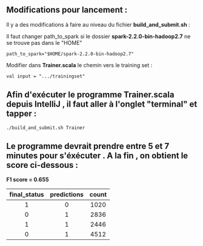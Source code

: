 ## Modifications pour lancement :

Il y a des modifications à faire au niveau du fichier **build_and_submit.sh** :

Il faut changer path_to_spark si le dossier **spark-2.2.0-bin-hadoop2.7**  ne se trouve pas dans le "HOME"
```
path_to_spark="$HOME/spark-2.2.0-bin-hadoop2.7"
```

Modifier dans **Trainer.scala** le chemin vers le training set :

```
val input = ".../trainingset"
```


## Afin d'exécuter le programme Trainer.scala depuis IntelliJ , il faut aller à l'onglet "terminal" et tapper : 

```
./build_and_submit.sh Trainer
```

## Le programme devrait prendre entre 5 et 7 minutes pour s'éxécuter . A la fin , on obtient le score ci-dessous : 

**F1 score = 0.655**


| final_status | predictions | count |
|:---------:|:-----------:|:-------:|
| 1         | 0           |   1020  |
| 0         | 1           |   2836  |
| 1         | 1           |   2446  |
| 0         | 1           |   4512  |

